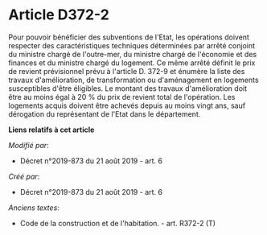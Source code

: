 # Article D372-2

Pour pouvoir bénéficier des subventions de l'Etat, les opérations doivent respecter des caractéristiques techniques
déterminées par arrêté conjoint du ministre chargé de l'outre-mer, du ministre chargé de l'économie et des finances et du
ministre chargé du logement. Ce même arrêté définit le prix de revient prévisionnel prévu à l'article D. 372-9 et énumère la
liste des travaux d'amélioration, de transformation ou d'aménagement en logements susceptibles d'être éligibles. Le montant
des travaux d'amélioration doit être au moins égal à 20 % du prix de revient total de l'opération. Les logements acquis
doivent être achevés depuis au moins vingt ans, sauf dérogation du représentant de l'Etat dans le département.

**Liens relatifs à cet article**

_Modifié par_:

  - Décret n°2019-873 du 21 août 2019 - art. 6

_Créé par_:

  - Décret n°2019-873 du 21 août 2019 - art. 6

_Anciens textes_:

  - Code de la construction et de l'habitation. - art. R372-2 (T)
